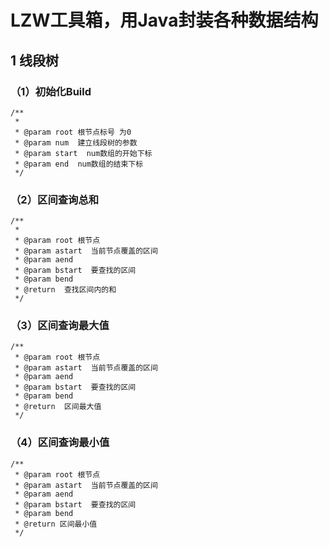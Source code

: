 # LZW工具箱，用Java封装各种数据结构

## 1 线段树
### （1）初始化Build
    /**
     *
     * @param root 根节点标号 为0
     * @param num  建立线段树的参数
     * @param start  num数组的开始下标
     * @param end  num数组的结束下标
     */
### （2）区间查询总和
    /**
     *
     * @param root 根节点
     * @param astart  当前节点覆盖的区间
     * @param aend
     * @param bstart  要查找的区间
     * @param bend
     * @return  查找区间内的和
     */
### （3）区间查询最大值
    /**
     * @param root 根节点
     * @param astart  当前节点覆盖的区间
     * @param aend
     * @param bstart  要查找的区间
     * @param bend
     * @return  区间最大值
     */
### （4）区间查询最小值
    /**
     * @param root 根节点
     * @param astart  当前节点覆盖的区间
     * @param aend
     * @param bstart  要查找的区间
     * @param bend
     * @return 区间最小值
     */
### 












